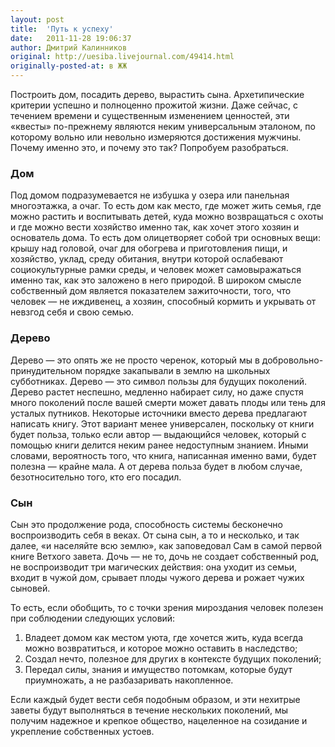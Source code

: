 ```yaml
---
layout: post
title:  'Путь к успеху'
date:   2011-11-28 19:06:37
author: Дмитрий Калинников
original: http://uesiba.livejournal.com/49414.html
originally-posted-at: в ЖЖ
---
```

Построить дом, посадить дерево, вырастить сына. Архетипические критерии успешно и полноценно прожитой жизни. Даже сейчас, с течением времени и существенным изменением ценностей, эти «квесты» по-прежнему являются неким универсальным эталоном, по которому вольно или невольно измеряются достижения мужчины. Почему именно это, и почему это так? Попробуем разобраться.

### Дом 

Под домом подразумевается не избушка у озера или панельная многоэтажка, а очаг. То есть дом как место, где может жить семья, где можно растить и воспитывать детей, куда можно возвращаться с охоты и где можно вести хозяйство именно так, как хочет этого хозяин и основатель дома. То есть дом олицетворяет собой три основных вещи: крышу над головой, очаг для обогрева и приготовления пищи, и хозяйство, уклад, среду обитания, внутри которой ослабевают социокультурные рамки среды, и человек может самовыражаться именно так, как это заложено в него природой. В широком смысле собственный дом является показателем зажиточности, того, что человек — не иждивенец, а хозяин, способный кормить и укрывать от невзгод себя и свою семью. 

### Дерево

Дерево — это опять же не просто черенок, который мы в добровольно-принудительном порядке закапывали в землю на школьных субботниках. Дерево — это символ пользы для будущих поколений. Дерево растет неспешно, медленно набирает силу, но даже спустя много поколений после вашей смерти может давать плоды или тень для усталых путников. Некоторые источники вместо дерева предлагают написать книгу. Этот вариант менее универсален, поскольку от книги будет польза, только если автор — выдающийся человек, который с помощью книги делится неким ранее недоступным знанием. Иными словами, вероятность того, что книга, написанная именно вами, будет полезна — крайне мала. А от дерева польза будет в любом случае, безотносительно того, кто его посадил. 

### Сын

Сын это продолжение рода, способность системы бесконечно воспроизводить себя в веках. От сына сын, а то и несколько, и так далее, «и населяйте всю землю», как заповедовал Сам в самой первой книге Ветхого завета. Дочь — не то, дочь не создает собственный род, не воспроизводит три магических действия: она уходит из семьи, входит в чужой дом, срывает плоды чужого дерева и рожает чужих сыновей.

То есть, если обобщить, то с точки зрения мироздания человек полезен при соблюдении следующих условий:

  1. Владеет домом как местом уюта, где хочется жить, куда всегда можно возвратиться, и которое можно оставить в наследство;
  2. Создал нечто, полезное для других в контексте будущих поколений;
  3. Передал силы, знания и имущество потомкам, которые будут приумножать, а не разбазаривать накопленное.

Если каждый будет вести себя подобным образом, и эти нехитрые заветы будут выполняться в течение нескольких поколений, мы получим надежное и крепкое общество, нацеленное на созидание и укрепление собственных устоев.